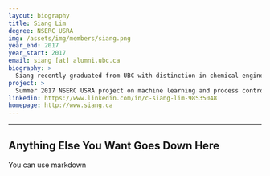 ```yaml
---
layout: biography
title: Siang Lim
degree: NSERC USRA
img: /assets/img/members/siang.png
year_end: 2017
year_start: 2017
email: siang [at] alumni.ubc.ca
biography: >
  Siang recently graduated from UBC with distinction in chemical engineering (minor in computer science) and was selected as a 2017 Faculty of Applied Science Rising Star. As Vice-Captain of UBC's Chem-E-Car team, he leads the software division and works closely with the team Captain and Executives in managing all team activities. He is interested in working on data analytics and software development in a chemical engineering context.
project: >
  Summer 2017 NSERC USRA project on machine learning and process control.
linkedin: https://www.linkedin.com/in/c-siang-lim-98535048
homepage: http://www.siang.ca 
---
```


<hr>

## Anything Else You Want Goes Down Here
You can use markdown
